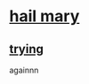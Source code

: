 # [hail mary](https://github.com/Thrillberg/my-first-repository/milestone/1)

## [trying](https://github.com/Thrillberg/my-first-repository/issues/1)

againnn

